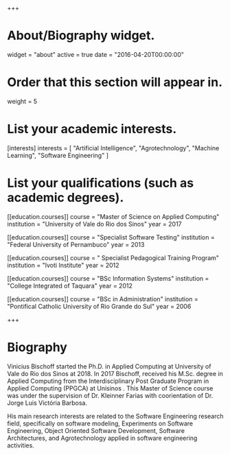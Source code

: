 +++
# About/Biography widget.
widget = "about"
active = true
date = "2016-04-20T00:00:00"

# Order that this section will appear in.
weight = 5

# List your academic interests.
[interests]
  interests = [
    "Artificial Intelligence",
    "Agrotechnology",
    "Machine Learning",
    "Software Engineering"
  ]

# List your qualifications (such as academic degrees).
[[education.courses]]
  course = "Master of Science on Applied Computing"
  institution = "University of Vale do Rio dos Sinos"
  year = 2017

[[education.courses]]
  course = "Specialist Software Testing"
  institution = "Federal University of Pernambuco"
  year = 2013

[[education.courses]]
  course = " Specialist Pedagogical Training Program"
  institution = "Ivoti Institute"
  year = 2012

[[education.courses]]
  course = "BSc Information Systems"
  institution = "College Integrated of Taquara"
  year = 2012

[[education.courses]]
  course = "BSc in Administration"
  institution = "Pontifical Catholic University of Rio Grande do Sul" 
  year = 2006
 
+++

# Biography

Vinicius Bischoff  started the Ph.D. in Applied Computing at University of  Vale do Rio dos Sinos at 2018. In 2017 Bischoff, received his M.Sc. degree in Applied Computing from the Interdisciplinary Post Graduate Program in Applied Computing (PPGCA) at Unisinos . This Master of Science course was under the supervision of Dr. Kleinner Farias with coorientation of Dr. Jorge Luis Victória Barbosa.

His main research interests are related to the Software Engineering research field, specifically on software modeling, Experiments on Software Engineering, Object Oriented Software Development, Software Architectures, and Agrotechnology applied in software engineering activities. 
